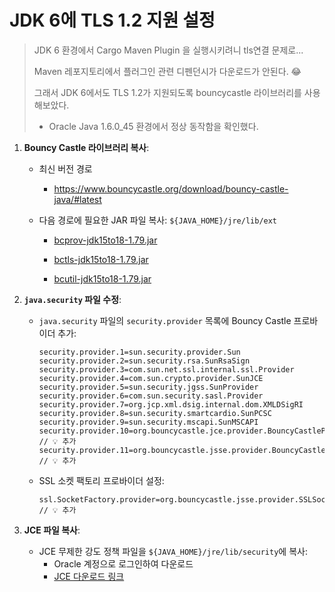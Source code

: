# JDK 6에 TLS 1.2 지원 설정

> JDK 6 환경에서 Cargo Maven Plugin 을 실행시키려니 tls연결 문제로...
>
> Maven 레포지토리에서 플러그인 관련 디펜던시가 다운로드가 안된다. 😂
>
> 그래서 JDK 6에서도 TLS 1.2가 지원되도록 bouncycastle 라이브러리를 사용해보았다.
>
> * Oracle Java 1.6.0_45 환경에서 정상 동작함을 확인했다.



1. **Bouncy Castle 라이브러리 복사**:

   * 최신 버전 경로
     * https://www.bouncycastle.org/download/bouncy-castle-java/#latest

   * 다음 경로에 필요한 JAR 파일 복사: `${JAVA_HOME}/jre/lib/ext`

     - [bcprov-jdk15to18-1.79.jar](https://downloads.bouncycastle.org/java/bcprov-jdk15to18-1.79.jar)

     - [bctls-jdk15to18-1.79.jar](https://downloads.bouncycastle.org/java/bctls-jdk15to18-1.79.jar)

     - [bcutil-jdk15to18-1.79.jar](https://downloads.bouncycastle.org/java/bcutil-jdk15to18-1.79.jar)

2. **`java.security` 파일 수정**:

   - `java.security` 파일의 `security.provider` 목록에 Bouncy Castle 프로바이더 추가:
     ```properties
     security.provider.1=sun.security.provider.Sun
     security.provider.2=sun.security.rsa.SunRsaSign
     security.provider.3=com.sun.net.ssl.internal.ssl.Provider
     security.provider.4=com.sun.crypto.provider.SunJCE
     security.provider.5=sun.security.jgss.SunProvider
     security.provider.6=com.sun.security.sasl.Provider
     security.provider.7=org.jcp.xml.dsig.internal.dom.XMLDSigRI
     security.provider.8=sun.security.smartcardio.SunPCSC
     security.provider.9=sun.security.mscapi.SunMSCAPI
     security.provider.10=org.bouncycastle.jce.provider.BouncyCastleProvider // 💡 추가
     security.provider.11=org.bouncycastle.jsse.provider.BouncyCastleJsseProvider // 💡 추가
     ```
   - SSL 소켓 팩토리 프로바이더 설정:
     ```properties
     ssl.SocketFactory.provider=org.bouncycastle.jsse.provider.SSLSocketFactoryImpl // 💡 추가
     ```

3. **JCE 파일 복사**:
   - JCE 무제한 강도 정책 파일을 `${JAVA_HOME}/jre/lib/security`에 복사:
     - Oracle 계정으로 로그인하여 다운로드
     - [JCE 다운로드 링크](https://www.oracle.com/java/technologies/jce-6-download.html)

